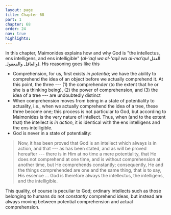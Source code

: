 ```yaml
---
layout: page
title: Chapter 68
part: 1
chapter: 68
order: 24
nav: true
highlights: 
---
```


In this chapter, Maimonides explains how and why God is "the intellectus, ens intelligens, and ens intelligible" (_al-'aql wa al-'aqil wa al-ma'qul_ العقل والعاقل والمعقول). His reasoning goes like this
- Comprehension, for us, first exists _in potentia_; we have the ability to comprehend the idea of an object before we actually comprehend it. At this point, the three --- (1) the comprehend*er* (to the extent that he or she is a thinking being), (2) the power of comprehension, and (3) the idea of a tree --- are undoubtedly distinct
- When comprehension moves from being in a state of potentiality to actuality, i.e., when we actually comprehend the idea of a tree, these three become one; this process is not particular to God, but according to Maimonides is the very nature of intellect. Thus, when (and to the extent that) the intellect is *in action*, it is identical with the ens intelligens and the ens intelligible.
- God is never in a state of potentiality:
> Now, it has been proved that God is an intellect which always is in action, and that --- as has been stated, and as will be proved hereafter --- there is in Him at no time a mere potentiality, that He does not comprehend at one time, and is without comprehension at another time, but He comprehends constantly; consequently, He and the things comprehended are one and the same thing, that is to say, His essence ... God is therefore always the intellectus, the intelligens, and the intelligible.

This quality, of course is peculiar to God; ordinary intellects such as those belonging to humans do not _constantly_ comprehend ideas, but instead are always moving between potential comprehension and actual comprehension.
